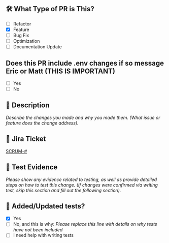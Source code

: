## 🛠️ What Type of PR is This?

- [ ] Refactor
- [x] Feature
- [ ] Bug Fix
- [ ] Optimization
- [ ] Documentation Update

## Does this PR include .env changes if so message Eric or Matt (THIS IS IMPORTANT)
- [ ] Yes
- [ ] No

## 📄 Description

_Describe the changes you made and why you made them. (What issue or feature does the change address)._

## 🔗 Jira Ticket

[SCRUM-#](https://swe4103-pm-board.atlassian.net/browse/SCRUM-#)

## 🧾 Test Evidence

_Please show any evidence related to testing, as well as provide detailed steps on how
to test this change. (If changes were confirmed via writing test, skip this section and fill
out the following section)._

## 🧪 Added/Updated tests?

- [x] Yes
- [ ] No, and this is why: _Please replace this line with details on why tests have not been included_
- [ ] I need help with writing tests
